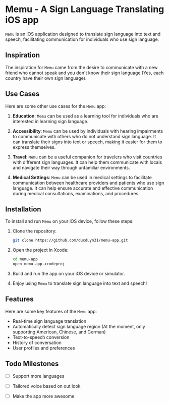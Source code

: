 # Memu - A Sign Language Translating iOS app

`Memu` is an iOS application designed to translate sign language into text and speech, facilitating communication for individuals who use sign language.

## Inspiration

The inspiration for `Memu` came from the desire to communicate with a new friend who cannot speak and you don't know their sign language (Yes, each country have their own sign language).

## Use Cases
Here are some other use cases for the `Memu` app:

1. **Education**: `Memu` can be used as a learning tool for individuals who are interested in learning sign language.

2. **Accessibility**: `Memu` can be used by individuals with hearing impairments to communicate with others who do not understand sign language. It can translate their signs into text or speech, making it easier for them to express themselves.

3. **Travel**: `Memu` can be a useful companion for travelers who visit countries with different sign languages. It can help them communicate with locals and navigate their way through unfamiliar environments.

4. **Medical Settings**: `Memu` can be used in medical settings to facilitate communication between healthcare providers and patients who use sign language. It can help ensure accurate and effective communication during medical consultations, examinations, and procedures.

## Installation
To install and run `Memu` on your iOS device, follow these steps:

1. Clone the repository:
    ```bash
    git clone https://github.com/ducduyn31/memu-app.git
    ```

2. Open the project in Xcode:
    ```bash
    cd memu-app
    open memu-app.xcodeproj
    ```

3. Build and run the app on your iOS device or simulator.

4. Enjoy using `Memu` to translate sign language into text and speech!

## Features
Here are some key features of the `Memu` app:
- Real-time sign language translation
- Automatically detect sign language region (At the moment, only supporting American, Chinese, and German)
- Text-to-speech conversion
- History of conversation
- User profiles and preferences

## Todo Milestones
- [ ] Support more languages
- [ ] Tailored voice based on out look
- [ ] Make the app more awesome


